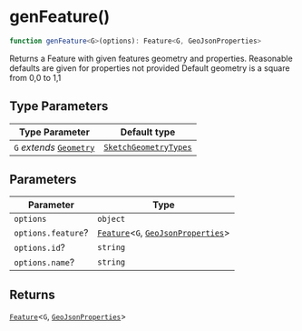 # genFeature()

```ts
function genFeature<G>(options): Feature<G, GeoJsonProperties>
```

Returns a Feature with given features geometry and properties. Reasonable defaults are given for properties not provided
Default geometry is a square from 0,0 to 1,1

## Type Parameters

| Type Parameter | Default type |
| ------ | ------ |
| `G` *extends* [`Geometry`](../type-aliases/Geometry.md) | [`SketchGeometryTypes`](../type-aliases/SketchGeometryTypes.md) |

## Parameters

| Parameter | Type |
| ------ | ------ |
| `options` | `object` |
| `options.feature`? | [`Feature`](../interfaces/Feature.md)\<`G`, [`GeoJsonProperties`](../type-aliases/GeoJsonProperties.md)\> |
| `options.id`? | `string` |
| `options.name`? | `string` |

## Returns

[`Feature`](../interfaces/Feature.md)\<`G`, [`GeoJsonProperties`](../type-aliases/GeoJsonProperties.md)\>
